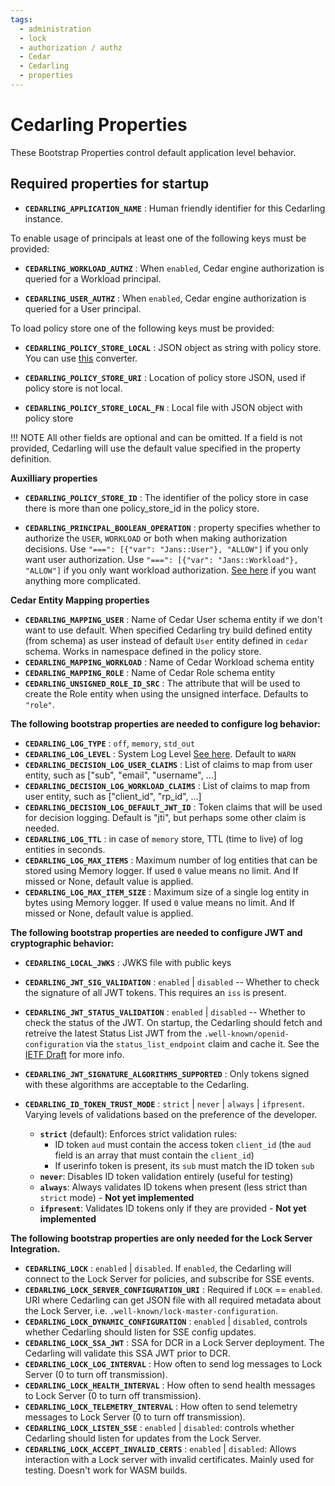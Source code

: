 ```yaml
---
tags:
  - administration
  - lock
  - authorization / authz
  - Cedar
  - Cedarling
  - properties
---
```


# Cedarling Properties

These Bootstrap Properties control default application level behavior.

## Required properties for startup

- **`CEDARLING_APPLICATION_NAME`** : Human friendly identifier for this Cedarling instance.

To enable usage of principals at least one of the following keys must be provided:

- **`CEDARLING_WORKLOAD_AUTHZ`** : When `enabled`, Cedar engine authorization is queried for a Workload principal.

- **`CEDARLING_USER_AUTHZ`** : When `enabled`, Cedar engine authorization is queried for a User principal.

To load policy store one of the following keys must be provided:

- **`CEDARLING_POLICY_STORE_LOCAL`** : JSON object as string with policy store. You can use [this](https://jsontostring.com/) converter.

- **`CEDARLING_POLICY_STORE_URI`** : Location of policy store JSON, used if policy store is not local.

- **`CEDARLING_POLICY_STORE_LOCAL_FN`** : Local file with JSON object with policy store

!!! NOTE
    All other fields are optional and can be omitted. If a field is not provided, Cedarling will use the default value specified in the property definition.

**Auxilliary properties**

- **`CEDARLING_POLICY_STORE_ID`** : The identifier of the policy store in case there is more than one policy_store_id in the policy store.

- **`CEDARLING_PRINCIPAL_BOOLEAN_OPERATION`** : property specifies whether to authorize the `USER`, `WORKLOAD` or both when making authorization decisions.
  Use `"===": [{"var": "Jans::User"}, "ALLOW"]` if you only want user authorization. Use `"===": [{"var": "Jans::Workload"}, "ALLOW"]` if you only want workload authorization. [See here](./cedarling-principal-boolean-operations.md) if you want anything more complicated.

**Cedar Entity Mapping properties**

- **`CEDARLING_MAPPING_USER`** : Name of Cedar User schema entity if we don't want to use default. When specified Cedarling try build defined entity (from schema) as user instead of default `User` entity defined in `cedar` schema. Works in namespace defined in the policy store.
- **`CEDARLING_MAPPING_WORKLOAD`** : Name of Cedar Workload schema entity
- **`CEDARLING_MAPPING_ROLE`** : Name of Cedar Role schema entity
- **`CEDARLING_UNSIGNED_ROLE_ID_SRC`** : The attribute that will be used to create the Role entity when using the unsigned interface. Defaults to `"role"`.

**The following bootstrap properties are needed to configure log behavior:**

- **`CEDARLING_LOG_TYPE`** : `off`, `memory`, `std_out`
- **`CEDARLING_LOG_LEVEL`** : System Log Level [See here](./cedarling-logs.md). Default to `WARN`
- **`CEDARLING_DECISION_LOG_USER_CLAIMS`** : List of claims to map from user entity, such as ["sub", "email", "username", ...]
- **`CEDARLING_DECISION_LOG_WORKLOAD_CLAIMS`** : List of claims to map from user entity, such as ["client_id", "rp_id", ...]
- **`CEDARLING_DECISION_LOG_DEFAULT_JWT_ID`** : Token claims that will be used for decision logging. Default is "jti", but perhaps some other claim is needed.
- **`CEDARLING_LOG_TTL`** : in case of `memory` store, TTL (time to live) of log entities in seconds.
- **`CEDARLING_LOG_MAX_ITEMS`** : Maximum number of log entities that can be stored using Memory logger. If used `0` value means no limit. And If missed or None, default value is applied.
- **`CEDARLING_LOG_MAX_ITEM_SIZE`** : Maximum size of a single log entity in bytes using Memory logger. If used `0` value means no limit. And If missed or None, default value is applied.

**The following bootstrap properties are needed to configure JWT and cryptographic behavior:**

- **`CEDARLING_LOCAL_JWKS`** : JWKS file with public keys

- **`CEDARLING_JWT_SIG_VALIDATION`** : `enabled` | `disabled` -- Whether to check the signature of all JWT tokens. This requires an `iss` is present.
- **`CEDARLING_JWT_STATUS_VALIDATION`** : `enabled` | `disabled` -- Whether to check the status of the JWT. On startup, the Cedarling should fetch and retreive the latest Status List JWT from the `.well-known/openid-configuration` via the `status_list_endpoint` claim and cache it. See the [IETF Draft](https://datatracker.ietf.org/doc/draft-ietf-oauth-status-list/) for more info.
- **`CEDARLING_JWT_SIGNATURE_ALGORITHMS_SUPPORTED`** : Only tokens signed with these algorithms are acceptable to the Cedarling.
- **`CEDARLING_ID_TOKEN_TRUST_MODE`** : `strict` | `never` | `always` | `ifpresent`. Varying levels of validations based on the preference of the developer.

  - **`strict`** (default): Enforces strict validation rules:
    - ID token `aud` must contain the access token `client_id` (the `aud` field is an array that must contain the `client_id`)
    - If userinfo token is present, its `sub` must match the ID token `sub`
  - **`never`**: Disables ID token validation entirely (useful for testing)
  - **`always`**: Always validates ID tokens when present (less strict than `strict` mode) - **Not yet implemented**
  - **`ifpresent`**: Validates ID tokens only if they are provided - **Not yet implemented**

**The following bootstrap properties are only needed for the Lock Server Integration.**

- **`CEDARLING_LOCK`** : `enabled` | `disabled`. If `enabled`, the Cedarling will connect to the Lock Server for policies, and subscribe for SSE events.
- **`CEDARLING_LOCK_SERVER_CONFIGURATION_URI`** : Required if `LOCK` == `enabled`. URI where Cedarling can get JSON file with all required metadata about the Lock Server, i.e. `.well-known/lock-master-configuration`.
- **`CEDARLING_LOCK_DYNAMIC_CONFIGURATION`** : `enabled` | `disabled`, controls whether Cedarling should listen for SSE config updates.
- **`CEDARLING_LOCK_SSA_JWT`** : SSA for DCR in a Lock Server deployment. The Cedarling will validate this SSA JWT prior to DCR.
- **`CEDARLING_LOCK_LOG_INTERVAL`** : How often to send log messages to Lock Server (0 to turn off transmission).
- **`CEDARLING_LOCK_HEALTH_INTERVAL`** : How often to send health messages to Lock Server (0 to turn off transmission).
- **`CEDARLING_LOCK_TELEMETRY_INTERVAL`** : How often to send telemetry messages to Lock Server (0 to turn off transmission).
- **`CEDARLING_LOCK_LISTEN_SSE`** : `enabled` | `disabled`: controls whether Cedarling should listen for updates from the Lock Server.
- **`CEDARLING_LOCK_ACCEPT_INVALID_CERTS`** : `enabled` | `disabled`: Allows interaction with a Lock server with invalid certificates. Mainly used for testing. Doesn't work for WASM builds.
